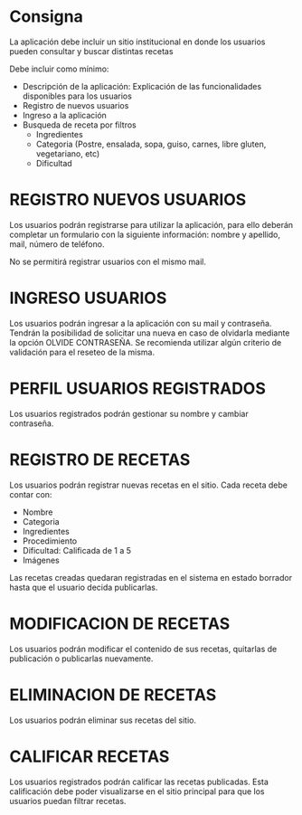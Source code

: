 # Consigna

La aplicación debe incluir un sitio institucional en donde los usuarios pueden consultar y buscar
distintas recetas

Debe incluir como mínimo:
- Descripción de la aplicación: Explicación de las funcionalidades disponibles para los usuarios
- Registro de nuevos usuarios
- Ingreso a la aplicación
- Busqueda de receta por filtros
    - Ingredientes
    - Categoria (Postre, ensalada, sopa, guiso, carnes, libre gluten, vegetariano, etc)
    - Dificultad

# REGISTRO NUEVOS USUARIOS

Los usuarios podrán registrarse para utilizar la aplicación, para ello deberán completar un
formulario con la siguiente información: nombre y apellido, mail, número de teléfono.

No se permitirá registrar usuarios con el mismo mail.

# INGRESO USUARIOS

Los usuarios podrán ingresar a la aplicación con su mail y contraseña. Tendrán la posibilidad de
solicitar una nueva en caso de olvidarla mediante la opción OLVIDE CONTRASEÑA. Se recomienda
utilizar algún criterio de validación para el reseteo de la misma.

# PERFIL USUARIOS REGISTRADOS
Los usuarios registrados podrán gestionar su nombre y cambiar contraseña.

# REGISTRO DE RECETAS
Los usuarios podrán registrar nuevas recetas en el sitio. Cada receta debe contar con:
- Nombre
- Categoria
- Ingredientes
- Procedimiento
- Dificultad: Calificada de 1 a 5
- Imágenes

Las recetas creadas quedaran registradas en el sistema en estado borrador hasta que el usuario
decida publicarlas.

# MODIFICACION DE RECETAS

Los usuarios podrán modificar el contenido de sus recetas, quitarlas de publicación o publicarlas
nuevamente.

# ELIMINACION DE RECETAS

Los usuarios podrán eliminar sus recetas del sitio.

# CALIFICAR RECETAS

Los usuarios registrados podrán calificar las recetas publicadas. Esta calificación debe poder
visualizarse en el sitio principal para que los usuarios puedan filtrar recetas.